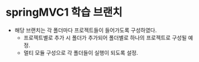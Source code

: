 # springMVC1 학습 브랜치

- 해당 브랜치는 각 폴더마다 프로젝트들이 들어가도록 구성하였다.
  - 프로젝트별로 추가 시 폴더가 추가되어 폴더별로 하나의 프로젝트로 구성될 예정.
  - 멀티 모듈 구성으로 각 폴더들이 실행이 되도록 설정.
